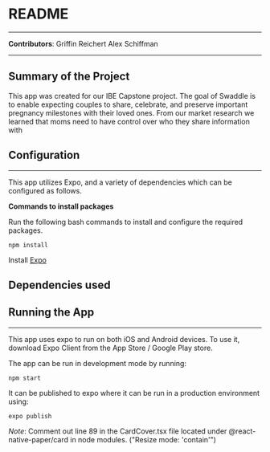# README #
---
**Contributors**:
Griffin Reichert
Alex Schiffman

---

## Summary of the Project ##

This app was created for our IBE Capstone project. The goal of Swaddle is to enable expecting couples to share, celebrate, and preserve important pregnancy milestones with their loved ones. From our market research we learned that moms need to have control over who they share information with

## Configuration ##
---
This app utilizes Expo, and a variety of dependencies which can be configured as follows.

**Commands to install packages**

Run the following bash commands to install and configure the required packages.

```
npm install
```
Install [Expo](https://docs.expo.io/get-started/installation/)

## Dependencies used ##

## Running the App ##
---

This app uses expo to run on both iOS and Android devices. To use it, download Expo Client from the App Store / Google Play store.

The app can be run in development mode by running:
```
npm start
```
It can be published to expo where it can be run in a production environment using:
```
expo publish
```

*Note*: Comment out line 89 in the CardCover.tsx file located under @react-native-paper/card in node modules. ("Resize mode: 'contain'") 
